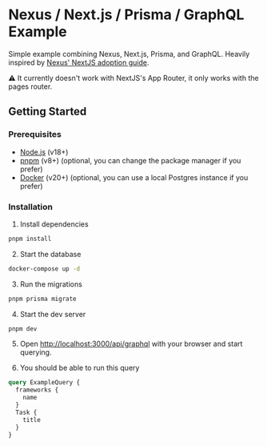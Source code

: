 # Nexus / Next.js / Prisma / GraphQL Example

Simple example combining Nexus, Next.js, Prisma, and GraphQL. Heavily inspired by [Nexus' NextJS adoption guide](https://nexusjs.org/docs/adoption-guides/nextjs-users).

⚠️ It currently doesn't work with NextJS's App Router, it only works with the pages router.

## Getting Started

### Prerequisites

- [Node.js](https://nodejs.org/en/download/) (v18+)
- [pnpm](https://pnpm.io/installation) (v8+) (optional, you can change the package manager if you prefer)
- [Docker](https://docs.docker.com/get-docker/) (v20+) (optional, you can use a local Postgres instance if you prefer)

### Installation

1. Install dependencies

```bash
pnpm install
```

2. Start the database

```bash
docker-compose up -d
```

3. Run the migrations

```bash
pnpm prisma migrate
```

4. Start the dev server

```bash
pnpm dev
```

5. Open [http://localhost:3000/api/graphql](http://localhost:3000/api/graphql) with your browser and start querying.

6. You should be able to run this query

```graphql
query ExampleQuery {
  frameworks {
    name
  }
  Task {
    title
  }
}
```
